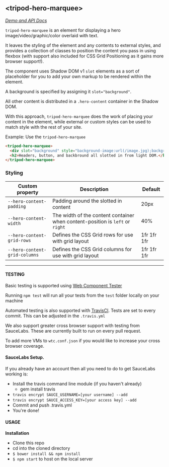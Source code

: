## &lt;tripod-hero-marquee&gt;

*[Demo and API Docs](https://gh.corp.bitshelter.com/pages/Components/tripod-hero-marquee)*

`tripod-hero-marquee` is an element for displaying a hero image/video/graphic/color overlaid with text.

It leaves the styling of the element and any contents to external
styles, and provides a collection of classes to position the content you
pass in using flexbox (with support also included for CSS Grid Positioning as
it gains more browser support!).

The component uses Shadow DOM v1 `slot` elements as a sort of placeholder for you
to add your own markup to be rendered within the element.

A background is specified by assigning it `slot="background"`.

All other content is distributed in a `.hero-content` container in the Shadow DOM.

With this approach, `tripod-hero-marquee` does the work of placing your content in the element,
while external or custom styles can be used to match style with the rest of your site.

Example: Use the `tripod-hero-marquee`
```html
<tripod-hero-marquee>
  <div slot="background" style="background-image:url(/image.jpg);background-size:cover;"></div>
  <h2>Headers, button, and backbround all slotted in from light DOM.</h2>
</tripod-hero-marquee>
```

### Styling

Custom property                  | Description                            | Default
---------------------------------|----------------------------------------|--------------------
`--hero-content-padding`     | Padding around the slotted in content                   | 20px
`--hero-content-width`    | The width of the content container when content-position is `left` or `right`                  | 40%
`--hero-content-grid-rows`    | Defines the CSS Grid rows for use with grid layout                  | 1fr 1fr 1fr
`--hero-content-grid-columns`    | Defines the CSS Grid columns for use with grid layout                  | 1fr 1fr 1fr

---

#### TESTING

Basic testing is supported using [Web Component Tester](https://github.com/Polymer/web-component-tester)

Running `npm test` will run all your tests from the `test` folder locally on your machine

Automated testing is also supported with [TravisCI](https://travis-ci.org/getting_started). Tests are set to every commit.
This can be adjusted in the `.travis.yml`

We also support greater cross browser support with testing from SauceLabs. These are currently built to run on
every pull request.

To add more VMs to `wtc.conf.json` if you would like to increase your cross browser coverage.

#### SauceLabs Setup.
If you already have an account then all you need to do to get SauceLabs working is:
- Install the travis command line module (if you haven't already)
    - gem install travis
- `travis encrypt SAUCE_USERNAME=[your username] --add`
- `travis encrypt SAUCE_ACCESS_KEY=[your access key] --add`
- Commit and push .travis.yml
- You're done!

#### USAGE

**Installation**

  - Clone this repo
  - cd into the cloned directory
  - `$ bower install && npm install`
  - `$ npm start` to host on the local server